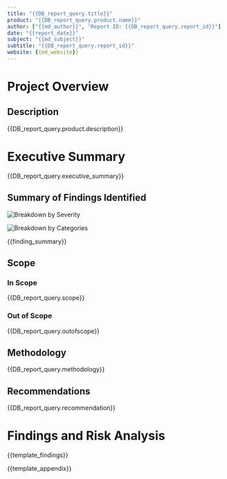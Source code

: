 ```yaml
---
title: "{{DB_report_query.title}}"
product: "{{DB_report_query.product.name}}"
author: ["{{md_author}}", "Report ID: {{DB_report_query.report_id}}"]
date: "{{report_date}}"
subject: "{{md_subject}}"
subtitle: "{{DB_report_query.report_id}}"
website: {{md_website}}
---
```


# Project Overview

## Description

{{DB_report_query.product.description}}

# Executive Summary

{{DB_report_query.executive_summary}}

## Summary of Findings Identified

![Breakdown by Severity]({{report_executive_summary_image}})

![Breakdown by Categories]({{report_executive_categories_image}})

{{finding_summary}}

## Scope

### In Scope

{{DB_report_query.scope}}

### Out of Scope

{{DB_report_query.outofscope}}

## Methodology

{{DB_report_query.methodology}}

## Recommendations

{{DB_report_query.recommendation}}

# Findings and Risk Analysis

{{template_findings}}

{{template_appendix}}

